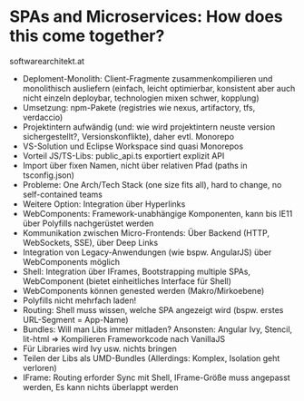 # SPAs and Microservices: How does this come together?
softwarearchitekt.at

- Deploment-Monolith: Client-Fragmente zusammenkompilieren und monolithisch
  ausliefern (einfach, leicht optimierbar, konsistent aber auch nicht einzeln
  deploybar, technologien mixen schwer, kopplung)
- Umsetzung: npm-Pakete (registries wie nexus, artifactory, tfs, verdaccio)
- Projektintern aufwändig (und: wie wird projektintern neuste version
  sichergestellt?, Versionskonflikte), daher evtl. Monorepo
- VS-Solution und Eclipse Workspace sind quasi Monorepos
- Vorteil JS/TS-Libs: public\_api.ts exportiert explizit API
- Import über fixen Namen, nicht über relativen Pfad (paths in tsconfig.json)
- Probleme: One Arch/Tech Stack (one size fits all), hard to change, no
  self-contained teams
- Weitere Option: Integration über Hyperlinks
- WebComponents: Framework-unabhängige Komponenten, kann bis IE11 über Polyfills
  nachgerüstet werden
- Kommunikation zwischen Micro-Frontends: Über Backend (HTTP, WebSockets, SSE),
  über Deep Links
- Integration von Legacy-Anwendungen (wie bspw. AngularJS) über WebComponents
  möglich
- Shell: Integration über IFrames, Bootstrapping multiple SPAs, WebComponent
  (bietet einheitliches Interface für Shell)
- WebComponents können genested werden (Makro/Mirkoebene)
- Polyfills nicht mehrfach laden!
- Routing: Shell muss wissen, welche SPA angezeigt wird (bspw. erstes
  URL-Segment = App-Name)
- Bundles: Will man Libs immer mitladen? Ansonsten: Angular Ivy, Stencil,
  lit-html => Kompilieren Frameworkcode nach VanillaJS
- Für Libraries wird Ivy usw. nichts bringen
- Teilen der Libs als UMD-Bundles (Allerdings: Komplex, Isolation geht verloren)
- IFrame: Routing erforder Sync mit Shell, IFrame-Größe muss angepasst werden,
  Es kann nichts überlappt werden
